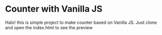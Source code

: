# Counter with Vanilla JS

Halo! this is simple project to make counter based on Vanilla JS. Just clone and open the index.html to see the preview
